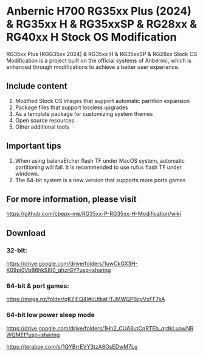 # Anbernic H700 RG35xx Plus (2024) &amp; RG35xx H &amp; RG35xxSP &amp; RG28xx &amp; RG40xx H Stock OS Modification

RG35xx Plus (RGG35xx 2024) & RG35xx H & RG35xxSP & RG28xx Stock OS Modification is a project built on the official systems of Anbernic, which is enhanced through modifications to achieve a better user experience.

## Include content

1. Modified Stock OS images that support automatic partition expansion
2. Package files that support lossless upgrades
3. As a template package for customizing system themes
4. Open source resources
5. Other additional tools

## Important tips
1. When using balenaEtcher flash TF under MacOS system, automatic partitioning will fail. It is recommended to use rufus flash TF under windows.
2. The 64-bit system is a new version that supports more ports games

## For more information, please visit
https://github.com/cbepx-me/RG35xx-P-RG35xx-H-Modification/wiki

## Download
### 32-bit:
https://drive.google.com/drive/folders/1uwCkGX3H-K09pj0VbB6hkS8I0_qhzrGY?usp=sharing
### 64-bit & port games:
https://mega.nz/folder/qKZiEQ4I#cUtkaHTJMWQPBcyVxFF7sA
### 64-bit low power sleep mode
https://drive.google.com/drive/folders/1Hh2_CUA8utCnRTEb_qrdkLuowNRWQMEf?usp=sharing

https://terabox.com/s/1QYBrrEVY3tzA8OsEDwM7Lg
